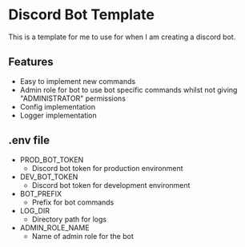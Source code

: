 # Discord Bot Template

This is a template for me to use for when I am creating a discord bot.

## Features

- Easy to implement new commands
- Admin role for bot to use bot specific commands whilst not giving "ADMINISTRATOR" permissions
- Config implementation
- Logger implementation

## .env file

- PROD_BOT_TOKEN
    - Discord bot token for production environment
- DEV_BOT_TOKEN
    - Discord bot token for development environment
- BOT_PREFIX
    - Prefix for bot commands
- LOG_DIR
    - Directory path for logs
- ADMIN_ROLE_NAME
    - Name of admin role for the bot